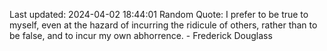 Last updated: 2024-04-02 18:44:01
Random Quote: I prefer to be true to myself, even at the hazard of incurring the ridicule of others, rather than to be false, and to incur my own abhorrence. - Frederick Douglass